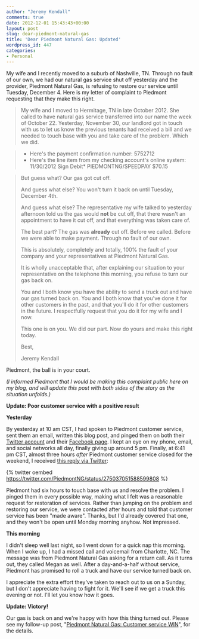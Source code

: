 ```yaml
---
author: "Jeremy Kendall"
comments: true
date: 2012-12-01 15:43:43+00:00
layout: post
slug: dear-piedmont-natural-gas
title: 'Dear Piedmont Natural Gas: Updated'
wordpress_id: 447
categories:
- Personal
---
```


My wife and I recently moved to a suburb of Nashville, TN.  Through no fault of our own, we had our natural gas service shut off yesterday and the provider, Piedmont Natural Gas, is refusing to restore our service until Tuesday, December 4.  Here is my letter of complaint to Piedmont requesting that they make this right.



> My wife and I moved to Hermitage, TN in late October 2012.  She called to have natural gas service transferred into our name the week of October 22.  Yesterday, November 30, our landlord got in touch with us to let us know the previous tenants had received a bill and we needed to touch base with you and take care of the problem.  Which we did.

> * Here's the payment confirmation number: 5752712
> * Here's the line item from my checking account's online system: 11/30/2012 Sign Debit* PIEDMONTNG/SPEEDPAY $70.15

> But guess what?  Our gas got cut off.
> 
> And guess what else?  You won't turn it back on until Tuesday, December 4th.
> 
> And guess what else? The representative my wife talked to yesterday afternoon told us the gas would **not** be cut off, that there wasn't an appointment to have it cut off, and that everything was taken care of.
> 
> The best part? The gas was **already** cut off.  Before we called.  Before we were able to make payment.  Through no fault of our own.
> 
> This is absolutely, completely and totally, 100% the fault of your company and your representatives at Piedmont Natural Gas.  
> 
> It is wholly unacceptable that, after explaining our situation to your representative on the telephone this morning, you refuse to turn our gas back on.
> 
> You and I both know you have the ability to send a truck out and have our gas turned back on.  You and I both know that you've done it for other customers in the past, and that you'll do it for other customers in the future.  I respectfully request that you do it for my wife and I now.
> 
> This one is on you.  We did our part.  Now do yours and make this right today.
> 
> Best,
> 
> Jeremy Kendall


Piedmont, the ball is in your court.

_(I informed Piedmont that I would be making this complaint public here on my blog, and will update this post with both sides of the story as the situation unfolds.)_

**Update: Poor customer service with a positive result**

**Yesterday**

By yesterday at 10 am CST, I had spoken to Piedmont customer service, sent them an email, written this blog post, and pinged them on both their [Twitter account](https://twitter.com/PiedmontNG) and their [Facebook page](https://www.facebook.com/PiedmontNG).  I kept an eye on my phone, email, and social networks all day, finally giving up around 5 pm.  Finally, at 6:41 pm CST, almost three hours *after* Piedmont customer service closed for the weekend, I received [this reply via Twitter](https://twitter.com/PiedmontNG/status/275037051588599808):

{% twitter oembed https://twitter.com/PiedmontNG/status/275037051588599808 %}

Piedmont had six hours to touch base with us and resolve the problem.  I pinged them in every possible way, making what I felt was a reasonable request for restoration of services.  Rather than jumping on the problem and restoring our service, we were contacted after hours and told that customer service has been "made aware".  Thanks, but I'd already covered that one, and they won't be open until Monday morning anyhow.  Not impressed.

**This morning**

I didn't sleep well last night, so I went down for a quick nap this morning.  When I woke up, I had a missed call and voicemail from Charlotte, NC.  The message was from Piedmont Natural Gas asking for a return call.  As it turns out, they called Megan as well.  After a day-and-a-half without service, Piedmont has promised to roll a truck and have our service turned back on.

I appreciate the extra effort they've taken to reach out to us on a Sunday, but I don't appreciate having to fight for it.  We'll see if we get a truck this evening or not.  I'll let you know how it goes.

**Update: Victory!**

Our gas is back on and we're happy with how this thing turned out.  Please see my follow-up post, "[Piedmont Natural Gas: Customer service WIN](http://www.jeremykendall.net/2012/12/02/piedmont-natural-gas-customer-service-win/)", for the details.
